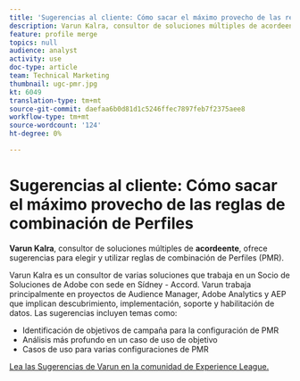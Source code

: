 ```yaml
---
title: 'Sugerencias al cliente: Cómo sacar el máximo provecho de las reglas de combinación de Perfiles'
description: Varun Kalra, consultor de soluciones múltiples de acordeente, ofrece sugerencias sobre cómo elegir y utilizar las reglas de combinación de Perfiles (PMR).
feature: profile merge
topics: null
audience: analyst
activity: use
doc-type: article
team: Technical Marketing
thumbnail: ugc-pmr.jpg
kt: 6049
translation-type: tm+mt
source-git-commit: daefaa6b0d81d1c5246ffec7897feb7f2375aee8
workflow-type: tm+mt
source-wordcount: '124'
ht-degree: 0%

---
```



# Sugerencias al cliente: Cómo sacar el máximo provecho de las reglas de combinación de Perfiles

**Varun Kalra**, consultor de soluciones múltiples de **acordeente**, ofrece sugerencias para elegir y utilizar reglas de combinación de Perfiles (PMR).

Varun Kalra es un consultor de varias soluciones que trabaja en un Socio de Soluciones de Adobe con sede en Sídney - Accord. Varun trabaja principalmente en proyectos de Audience Manager, Adobe Analytics y AEP que implican descubrimiento, implementación, soporte y habilitación de datos. Las sugerencias incluyen temas como:

* Identificación de objetivos de campaña para la configuración de PMR
* Análisis más profundo en un caso de uso de objetivo
* Casos de uso para varias configuraciones de PMR

[Lea las Sugerencias de Varun en la comunidad de Experience League.](https://experienceleaguecommunities.adobe.com/t5/adobe-audience-manager-blogs/getting-the-most-out-of-profile-merge-rules-tips-tricks-and/ba-p/372248)
